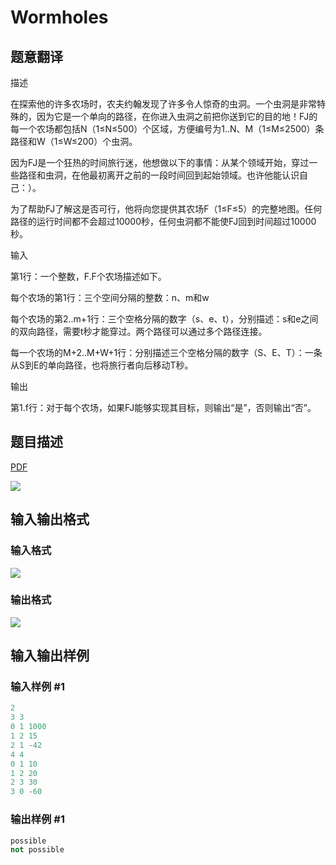 # Wormholes

## 题意翻译

描述

在探索他的许多农场时，农夫约翰发现了许多令人惊奇的虫洞。一个虫洞是非常特殊的，因为它是一个单向的路径，在你进入虫洞之前把你送到它的目的地！FJ的每一个农场都包括N（1≤N≤500）个区域，方便编号为1..N、M（1≤M≤2500）条路径和W（1≤W≤200）个虫洞。

因为FJ是一个狂热的时间旅行迷，他想做以下的事情：从某个领域开始，穿过一些路径和虫洞，在他最初离开之前的一段时间回到起始领域。也许他能认识自己：）。

为了帮助FJ了解这是否可行，他将向您提供其农场F（1≤F≤5）的完整地图。任何路径的运行时间都不会超过10000秒，任何虫洞都不能使FJ回到时间超过10000秒。

输入

第1行：一个整数，F.F个农场描述如下。

每个农场的第1行：三个空间分隔的整数：n、m和w

每个农场的第2..m+1行：三个空格分隔的数字（s、e、t），分别描述：s和e之间的双向路径，需要t秒才能穿过。两个路径可以通过多个路径连接。

每一个农场的M+2..M+W+1行：分别描述三个空格分隔的数字（S、E、T）：一条从S到E的单向路径，也将旅行者向后移动T秒。

输出

第1.f行：对于每个农场，如果FJ能够实现其目标，则输出“是”，否则输出“否”。

## 题目描述

[problemUrl]: https://uva.onlinejudge.org/index.php?option=com_onlinejudge&Itemid=8&category=7&page=show_problem&problem=499

[PDF](https://uva.onlinejudge.org/external/5/p558.pdf)

![](https://cdn.luogu.com.cn/upload/vjudge_pic/UVA558/809cd6f0640b1c39542e3cb1730453de80fa4b08.png)

## 输入输出格式

### 输入格式

![](https://cdn.luogu.com.cn/upload/vjudge_pic/UVA558/eac3b6da171a0b36d1e11b2dfce19f68ac36afbd.png)

### 输出格式

![](https://cdn.luogu.com.cn/upload/vjudge_pic/UVA558/fe82dd86c54327af57cca99b9543be92cdd32a09.png)

## 输入输出样例

### 输入样例 #1

```cpp
2
3 3
0 1 1000
1 2 15
2 1 -42
4 4
0 1 10
1 2 20
2 3 30
3 0 -60
```


### 输出样例 #1

```cpp
possible
not possible
```


